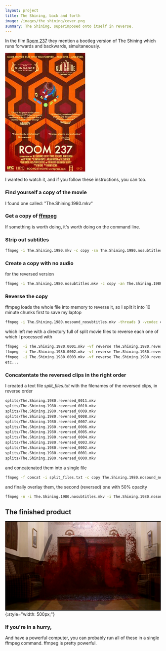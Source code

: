 ```yaml
---
layout: project
title: The Shining, back and forth
image: /images/the_shining/cover.png
summary: The Shining, superimposed onto itself in reverse.
---
```


In the film [Room 237](https://en.wikipedia.org/wiki/Room_237) they mention a
bootleg version of The Shining which runs forwards and backwards, simultaneously.

![](/images/the_shining/Room_237_(2012_film).jpg)

I wanted to watch it, and if you follow these instructions, you can too.

### Find yourself a copy of the movie

I found one called: "The.Shining.1980.mkv"

### Get a copy of [ffmpeg](https://www.ffmpeg.org/)

If something is worth doing, it's worth doing on the command line.

### Strip out subtitles
```sh
ffmpeg -i The.Shining.1980.mkv -c copy -sn The.Shining.1980.nosubtitles.mkv
```

### Create a copy with no audio
for the reversed version
```sh
ffmpeg -i The.Shining.1980.nosubtitles.mkv -c copy -an The.Shining.1980.nosound_nosubtitles.mkv
```

### Reverse the copy
ffmpeg loads the whole file into memory to reverse it, so I split it into 10 minute
chunks first to save my laptop
```sh
ffmpeg -i The.Shining.1980.nosound_nosubtitles.mkv -threads 3 -vcodec copy -f segment -segment_time 600 The.Shining.1980.%04d.mp4
```

which left me with a directory full of split movie files to reverse each one
of which I processed with

```sh
ffmpeg  -i The.Shining.1980.0001.mkv -vf reverse The.Shining.1980.reversed_0001.mkv
ffmpeg  -i The.Shining.1980.0002.mkv -vf reverse The.Shining.1980.reversed_0002.mkv
ffmpeg  -i The.Shining.1980.0003.mkv -vf reverse The.Shining.1980.reversed_0003.mkv
etc...
```

### Concatentate the reversed clips in the right order

I created a text file *split_files.txt* with the filenames of the reversed clips,
in reverse order

```sh
splits/The.Shining.1980.reversed_0011.mkv
splits/The.Shining.1980.reversed_0010.mkv
splits/The.Shining.1980.reversed_0009.mkv
splits/The.Shining.1980.reversed_0008.mkv
splits/The.Shining.1980.reversed_0007.mkv
splits/The.Shining.1980.reversed_0006.mkv
splits/The.Shining.1980.reversed_0005.mkv
splits/The.Shining.1980.reversed_0004.mkv
splits/The.Shining.1980.reversed_0003.mkv
splits/The.Shining.1980.reversed_0002.mkv
splits/The.Shining.1980.reversed_0001.mkv
splits/The.Shining.1980.reversed_0000.mkv
```

and concatenated them into a single file
```sh
ffmpeg -f concat -i split_files.txt -c copy The.Shining.1980.nosound_nosubtitles_reversed.mkv
```

and finally overlay them, the second (reversed) one with 50% opacity

```sh
ffmpeg -n -i The.Shining.1980.nosubtitles.mkv -i The.Shining.1980.nosound_nosubtitles_reversed.mkv -filter_complex "[0:v]setsar=sar=1[v];[v][1]blend=all_mode='overlay':all_opacity=0.5" -movflags +faststart The.Shining.1980.combined.mkv
```

## The finished product

![](/images/the_shining/elevator.png){:style="width: 500px;"}

### If you're in a hurry,
And have a powerful computer, you can probably run all of these in a single
ffmpeg command. ffmpeg is pretty powerful.
